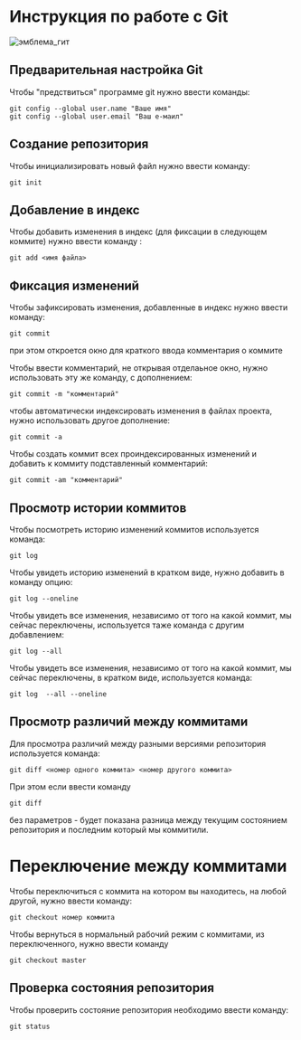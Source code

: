 # **Инструкция по работе с Git**

![эмблема_гит](JPG.JPG)

## Предварительная настройка Git

Чтобы "предствиться" программе git нужно ввести команды:

    git config --global user.name "Ваше имя"
    git config --global user.email "Ваш e-маил"

## Создание репозитория

Чтобы инициализировать новый файл нужно ввести команду:

    git init
## Добавление в индекс

Чтобы добавить изменения в индекс (для фиксации в следующем коммите) нужно
ввести команду :

    git add <имя файла>

## Фиксация изменений

Чтобы зафиксировать изменения, добавленные в индекс нужно ввести команду:

    git commit

при этом откроется окно для краткого ввода комментария о коммите

Чтобы ввести комментарий, не открывая отделаьное окно, нужно использовать эту же команду, с дополнением:

    git commit -m "комментарий"

чтобы автоматически индексировать изменения в файлах проекта, нужно использовать другое дополнение:

    git commit -a

Чтобы создать коммит всех проиндексированных изменений и добавить к коммиту подставленный комментарий:

    git commit -am "комментарий"

## Просмотр истории коммитов

Чтобы посмотреть историю изменений коммитов используется команда:

    git log

Чтобы увидеть историю изменений в кратком виде, нужно добавить в команду опцию:

    git log --oneline

Чтобы увидеть все изменения, независимо от того на какой коммит, мы сейчас переключены, используется таже команда с другим добавлением:

    git log --all

Чтобы увидеть все изменения, независимо от того на какой коммит, мы сейчас переключены, в кратком виде, используется команда:

    git log  --all --oneline

## Просмотр различий между коммитами

Для просмотра различий между разными версиями репозитория используется команда:

    git diff <номер одного коммита> <номер другого коммита>

При этом если ввести команду 

    git diff

без параметров - будет показана разница между текущим состоянием репозитория и последним который мы коммитили.

# Переключение между коммитами

Чтобы переключиться с коммита на котором вы находитесь, на любой другой, нужно ввести команду:

    git checkout номер коммита

Чтобы вернуться в нормальный рабочий режим с коммитами, из переключенного, нужно ввести команду

    git checkout master

## Проверка состояния репозитория

Чтобы проверить состояние репозитория необходимо ввести команду: 

    git status

